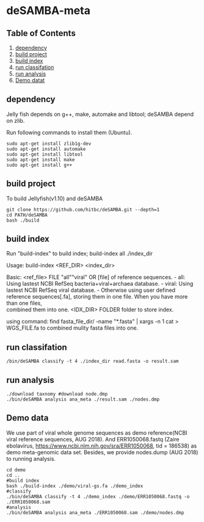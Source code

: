 deSAMBA-meta
======

## Table of Contents
1. [dependency](#dependency)
2. [build project](#build-project)
3. [build index](#build-index)
4. [run classifation](#run-classifation)
5. [run analysis](#run-analysis)
6. [Demo datat](#Demo-data)


## dependency

Jelly fish depends on g++, make, automake and libtool; deSAMBA depend on zlib.

Run following commands to install them (Ubuntu).
```
sudo apt-get install zlib1g-dev
sudo apt-get install automake
sudo apt-get install libtool
sudo apt-get install make
sudo apt-get install g++
```
## build project

To build Jellyfish(v1.10) and deSAMBA
```
git clone https://github.com/hitbc/deSAMBA.git --depth=1
cd PATH/deSAMBA
bash ./build
```
## build index

Run "build-index" to build index;
build-index all ./index_dir

  Usage:
    build-index <REF_DIR> <index_dir>

  Basic:
    <ref_file>  FILE    "all""viral" OR [file] of reference sequences.
                            - all: Using lastest NCBI RefSeq 
                                bacteria+viral+archaea database.
                            - viral: Using lastest NCBI RefSeq viral 
                                database.
                            - Otherwise using user defined reference 
                                sequences[.fa], storing them in one file.
                                When you have more than one files,	
                                combined them into one.
    <IDX_DIR>   FOLDER  folder to store index.

using command:
  find fasta_file_dir/ -name "*.fasta"   | xargs -n 1 cat > WGS_FILE.fa
to combined mulity fasta files into one.

## run classifation
```
/bin/deSAMBA classify -t 4 ./index_dir read.fasta -o result.sam
```
## run analysis
```
./download taxnomy #download node.dmp
./bin/deSAMBA analysis ana_meta ./result.sam ./nodes.dmp 
```
## Demo data

We use part of viral whole genome sequences as demo reference(NCBI viral reference sequences, AUG 2018). And ERR1050068.fastq 
(Zaire ebolavirus, https://www.ncbi.nlm.nih.gov/sra/ERR1050068, tid = 186538) as demo meta-genomic data set.
Besides, we provide nodes.dump (AUG 2018) to running analysis.
```
cd demo
cd ..
#build index
bash ./build-index ./demo/viral-gs.fa ./demo_index
#classify
./bin/deSAMBA classify -t 4 ./demo_index ./demo/ERR1050068.fastq -o ./ERR1050068.sam
#analysis
./bin/deSAMBA analysis ana_meta ./ERR1050068.sam ./demo/nodes.dmp
```


